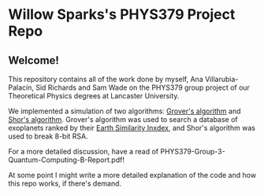 # Willow Sparks's PHYS379 Project Repo

## Welcome!
This repository contains all of the work done by myself, Ana Villarubia-Palacín, Sid Richards and Sam Wade on the PHYS379 group project of our Theoretical Physics degrees at Lancaster University.

We implemented a simulation of two algorithms: [Grover's algorithm](https://en.wikipedia.org/wiki/Grover%27s_algorithm) and [Shor's algorithm](https://en.wikipedia.org/wiki/Shor%27s_algorithm). Grover's algorithm was used to search a database of exoplanets ranked by their [Earth Similarity Inxdex](https://en.wikipedia.org/wiki/Earth_Similarity_Index), and Shor's algorithm was used to break 8-bit RSA.

For a more detailed discussion, have a read of PHYS379-Group-3-Quantum-Computing-B-Report.pdf!

At some point I might write a more detailed explanation of the code and how this repo works, if there's demand.
